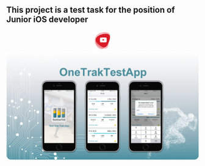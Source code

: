 ## This project is a test task for the position of Junior iOS developer 
<div align="center"><a href="https://youtu.be/NDgka1f8rMo" align = "center"><img src = "https://github.com/IvanStebletsov/OneTrakTestApp/blob/master/raw/YTIcon.png", width = "50"></img></a></div>

<img src="https://github.com/IvanStebletsov/OneTrakTestApp/blob/master/raw/TestOneTrakPicture.png" align="center">

